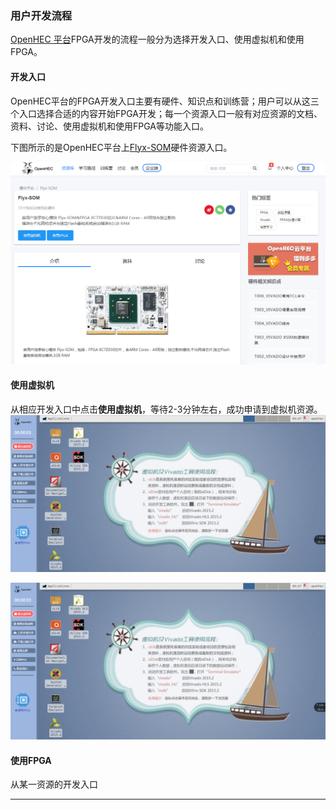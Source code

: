 ### 用户开发流程

[OpenHEC 平台](/www.iopenhec.com)FPGA开发的流程一般分为选择开发入口、使用虚拟机和使用FPGA。

#### 开发入口

OpenHEC平台的FPGA开发入口主要有硬件、知识点和训练营；用户可以从这三个入口选择合适的内容开始FPGA开发；每一个资源入口一般有对应资源的文档、资料、讨论、使用虚拟机和使用FPGA等功能入口。

下图所示的是OpenHEC平台上[Flyx-SOM](http://www.iopenhec.com/#!/hardware/000020161019000000000012)硬件资源入口。

![](/assets/flyxsom_page.png)

#### 使用虚拟机

从相应开发入口中点击**使用虚拟机**，等待2-3分钟左右，成功申请到虚拟机资源。![](/assets/vivado.png)

![](/assets/vivado.png)

#### 使用FPGA

从某一资源的开发入口

---




